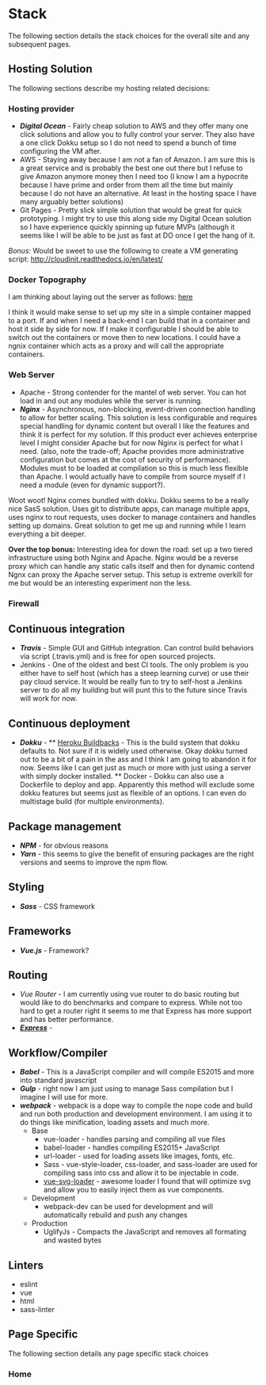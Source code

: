 # Stack

The following section details the stack choices for the overall site and any subsequent pages.

## Hosting Solution

The following sections describe my hosting related decisions:

### Hosting provider

* **_Digital Ocean_** - Fairly cheap solution to AWS and they offer many one click solutions and allow you to fully control your server. They also have a one click Dokku setup so I do not need to spend a bunch of time configuring the VM after.
* AWS - Staying away because I am not a fan of Amazon. I am sure this is a great service and is probably the best one out there but I refuse to give Amazon anymore money then I need too (I know I am a hypocrite because I have prime and order from them all the time but mainly because I do not have an alternative. At least in the hosting space I have many arguably better solutions)
* Git Pages - Pretty slick simple solution that would be great for quick prototyping. I might try to use this along side my Digital Ocean solution so I have experience quickly spinning up future MVPs (although it seems like I will be able to be just as fast at DO once I get the hang of it.

*Bonus:* Would be sweet to use the following to create a VM generating script: http://cloudinit.readthedocs.io/en/latest/

### Docker Topography

I am thinking about laying out the server as follows: [here](http://jasonwilder.com/blog/2014/03/25/automated-nginx-reverse-proxy-for-docker/)

I think it would make sense to set up my site in a simple container mapped to a port. If and when I need a back-end I can build that in a container and host it side by side for now. If I make it configurable I should be able to switch out the containers or move then to new locations. I could have a ngnix container which acts as a proxy and will call the appropriate containers.


### Web Server

* Apache - Strong contender for the mantel of web server. You can hot load in and out any modules while the server is running.
* **_Nginx_** - Asynchronous, non-blocking, event-driven connection handling to allow for better scaling. This solution is less configurable and requires special handling for dynamic content but overall I like the features and think it is perfect for my solution. If this product ever achieves enterprise level I might consider Apache but for now Nginx is perfect for what I need. (also, note the trade-off; Apache provides more administrative configuration but comes at the cost of security of performance). Modules must to be loaded at compilation so this is much less flexible than Apache. I would actually have to compile from source myself if I need a module (even for dynamic support?).

Woot woot! Nginx comes bundled with dokku. Dokku seems to be a really nice SasS solution. Uses git to distribute apps, can manage multiple apps, uses nginx to rout requests, uses docker to manage containers and handles setting up domains. Great solution to get me up and running while I learn everything a bit deeper.

**Over the top bonus:** Interesting idea for down the road: set up a two tiered infrastructure using both Nginx and Apache. Nginx would be a reverse proxy which can handle any static calls itself and then for dynamic contend Ngnx can proxy the Apache server setup. This setup is extreme overkill for me but would be an interesting experiment non the less.

### Firewall

## Continuous integration

* **_Travis_** - Simple GUI and GitHub integration. Can control build behaviors via script (.travis.yml) and is free for open sourced projects.
* Jenkins - One of the oldest and best CI tools. The only problem is you either have to self host (which has a steep learning curve) or use their pay cloud service. It would be really fun to try to self-host a Jenkins server to do all my building but will punt this to the future since Travis will work for now.

## Continuous deployment

* **_Dokku_** -
** [Heroku Buildbacks](https://devcenter.heroku.com/articles/buildpacks) - This is the build system that dokku defaults to. Not sure if it is widely used otherwise. Okay dokku turned out to be a bit of a pain in the ass and I think I am going to abandon it for now. Seems like I can get just as much or more with just using a server with simply docker installed.
** Docker - Dokku can also use a Dockerfile to deploy and app. Apparently this method will exclude some dokku features but seems just as flexible of an options. I can even do multistage build (for multiple environments).

## Package management

* **_NPM_** - for obvious reasons
* **_Yarn_** - this seems to give the benefit of ensuring packages are the right versions and seems to improve the npm flow.

## Styling

* **_Sass_** - CSS framework

## Frameworks

* **_Vue.js_** - Framework?

## Routing

* _Vue Router_ - I am currently using vue router to do basic routing but would like to do benchmarks and compare to express. While not too hard to get a router right it seems to me that Express has more support and has better performance.
* **_[Express](https://expressjs.com/en/guide/routing.html)_** -

## Workflow/Compiler

* **_Babel_** - This is a JavaScript compiler and will compile ES2015 and more into standard javascript
* **_Gulp_** - right now I am just using to manage Sass compilation but I imagine I will use for more.
* **_webpack_** - webpack is a dope way to compile the nope code and build and run both production and development environment. I am using it to do things like minification, loading assets and much more.
  * Base
    * vue-loader - handles parsing and compiling all vue files
    * babel-loader - handles compiling ES2015+ JavaScript
    * url-loader - used for loading assets like images, fonts, etc.
    * Sass - vue-style-loader, css-loader, and sass-loader are used for compiling sass into css and allow it to be injectable in code.
    * [vue-svg-loader](https://github.com/visualfanatic/vue-svg-loader) - awesome loader I found that will optimize svg and allow you to easily inject them as vue components.
  * Development
    * webpack-dev can be used for development and will automatically rebuild and push any changes
  * Production
    * UglifyJs - Compacts the JavaScript and removes all formating and wasted bytes


## Linters

* eslint
* vue
* html
* sass-linter

## Page Specific

The following section details any page specific stack choices

### Home

